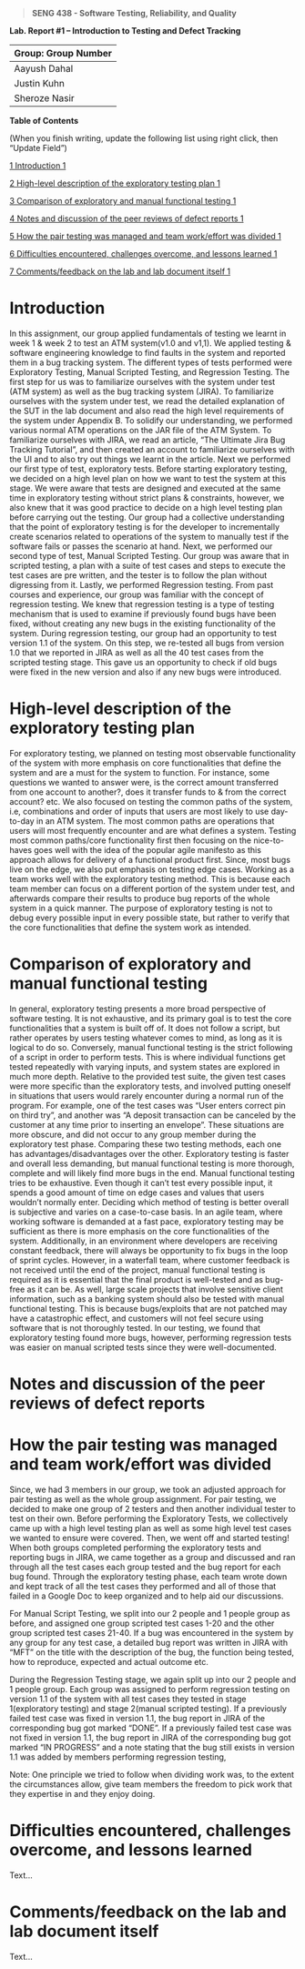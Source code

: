 >   **SENG 438 - Software Testing, Reliability, and Quality**

**Lab. Report \#1 – Introduction to Testing and Defect Tracking**

| Group: Group Number      |
|-----------------|
| Aayush Dahal                |   
| Justin Kuhn              |   
| Sheroze Nasir               |   


**Table of Contents**

(When you finish writing, update the following list using right click, then
“Update Field”)

[1 Introduction	1](#_Toc439194677)

[2 High-level description of the exploratory testing plan	1](#_Toc439194678)

[3 Comparison of exploratory and manual functional testing	1](#_Toc439194679)

[4 Notes and discussion of the peer reviews of defect reports	1](#_Toc439194680)

[5 How the pair testing was managed and team work/effort was
divided	1](#_Toc439194681)

[6 Difficulties encountered, challenges overcome, and lessons
learned	1](#_Toc439194682)

[7 Comments/feedback on the lab and lab document itself	1](#_Toc439194683)

# Introduction

In this assignment, our group applied fundamentals of testing we learnt in week 1 & week 2 to test an ATM system(v1.0 and v1,1). We applied testing & software engineering knowledge to find faults in the system and reported them in a bug tracking system. The different types of tests performed were Exploratory Testing, Manual Scripted Testing, and Regression Testing. The first step for us was to familiarize ourselves with the system under test (ATM system) as well as the bug tracking system (JIRA).  To familiarize ourselves with the system under test, we read the detailed explanation of the SUT in the lab document and also read the high level requirements of the system under Appendix B. To solidify our understanding, we performed various normal ATM operations on the JAR file of the ATM System. To familiarize ourselves with JIRA, we read an article, “The Ultimate Jira Bug Tracking Tutorial”, and then created an account to familiarize ourselves with the UI and to also try out things we learnt in the article.  Next we performed our first type of test, exploratory tests. Before starting exploratory testing, we decided on a high level plan on how we want to test the system at this stage. We were aware that tests are designed and executed at the same time in exploratory testing without strict plans & constraints, however, we also knew that it was good practice to decide on a high level testing plan before carrying out the testing. Our group had a collective understanding that the point of exploratory testing is for the developer to incrementally create scenarios related to operations of the system to manually test if the software fails or passes the scenario at hand. Next, we performed our second type of test, Manual Scripted Testing. Our group was aware that in scripted testing, a plan with a suite of test cases and steps to execute the test cases are pre written, and the tester is to follow the plan without digressing from it. Lastly, we performed Regression testing. From past courses and experience, our group was familiar with the concept of regression testing. We knew that regression testing is a type of testing mechanism that is used to examine if previously found bugs have been fixed, without creating any new bugs in the existing functionality of the system. During regression testing, our group had an opportunity to test version 1.1 of the system. On this step, we re-tested all bugs from version 1.0 that we reported in JIRA as well as all the 40 test cases from the scripted testing stage. This gave us an opportunity to check if old bugs were fixed in the new version and also if any new bugs were introduced.

# High-level description of the exploratory testing plan

For exploratory testing, we planned on testing most observable functionality of the system with more emphasis on core functionalities that define the system and are a must for the system to function. For instance, some questions we wanted to answer were, is the correct amount transferred from one account to another?, does it transfer funds to & from the correct account? etc. We also focused on testing the common paths of the system, i.e, combinations and order of inputs that users are most likely to use day-to-day in an ATM system. The most common paths are operations that users will most frequently encounter and are what defines a system. Testing most common paths/core functionality first then focusing on the nice-to-haves goes well with the idea of the popular agile manifesto as this approach allows for delivery of a functional product first. Since, most bugs live on the edge, we also put emphasis on testing edge cases. Working as a team works well with the exploratory testing method. This is because each team member can focus on a different portion of the system under test, and afterwards compare their results to produce bug reports of the whole system in a quick manner. The purpose of exploratory testing is not to debug every possible input in every possible state, but rather to verify that the core functionalities that define the system work as intended.

# Comparison of exploratory and manual functional testing

In general, exploratory testing presents a more broad perspective of software testing. It is not exhaustive, and its primary goal is to test the core functionalities that a system is built off of. It does not follow a script, but rather operates by users testing whatever comes to mind, as long as it is logical to do so. Conversely, manual functional testing is the strict following of a script in order to perform tests. This is where individual functions get tested repeatedly with varying inputs, and system states are explored in much more depth. Relative to the provided test suite, the given test cases were more specific than the exploratory tests, and involved putting oneself in situations that users would rarely encounter during a normal run of the program. For example, one of the test cases was “User enters correct pin on third try”, and another was “A deposit transaction can be canceled by the customer at any time prior to inserting an envelope”. These situations are more obscure, and did not occur to any group member during the exploratory test phase. Comparing these two testing methods, each one has advantages/disadvantages over the other. Exploratory testing is faster and overall less demanding, but manual functional testing is more thorough, complete and will likely find more bugs in the end. Manual functional testing tries to be exhaustive. Even though it can’t test every possible input, it spends a good amount of time on edge cases and values that users wouldn’t normally enter. Deciding which method of testing is better overall is subjective and varies on a case-to-case basis. In an agile team, where working software is demanded at a fast pace, exploratory testing may be sufficient as there is more emphasis on the core functionalities of the system. Additionally, in an environment where developers are receiving constant feedback, there will always be opportunity to fix bugs in the loop of sprint cycles. However, in a waterfall team, where customer feedback is not received until the end of the project, manual functional testing is required as it is essential that the final product is well-tested and as bug-free as it can be. As well, large scale projects that involve sensitive client information, such as a banking system should also be tested with manual functional testing. This is because bugs/exploits that are not patched may have a catastrophic effect, and customers will not feel secure using software that is not thoroughly tested. In our testing, we found that exploratory testing found more bugs, however, performing regression tests was easier on manual scripted tests since they were well-documented. 

# Notes and discussion of the peer reviews of defect reports


# How the pair testing was managed and team work/effort was divided 

Since, we had 3 members in our group, we took an adjusted approach for pair testing as well as the whole group assignment. For pair testing, we decided to make one group of 2 testers and then another individual tester to test on their own. Before performing the Exploratory Tests, we collectively came up with a high level testing plan as well as some high level test cases we wanted to ensure were covered. Then, we went off and started testing! When both groups completed performing the exploratory tests and reporting bugs in JIRA, we came together as a group and discussed and ran through all the test cases each group tested and the bug report for each bug found. Through the exploratory testing phase, each team wrote down and kept track of all the test cases they performed and all of those that failed in a Google Doc to keep organized and to help aid our discussions.

For Manual Script Testing, we split into our 2 people and 1 people group as before, and assigned one group scripted test cases 1-20 and the other group scripted test cases 21-40. If a bug was encountered in the system by any group for any test case, a detailed bug report was written in JIRA with “MFT” on the title with the description of the bug, the function being tested, how to reproduce, expected and actual outcome etc. 

During the Regression Testing stage, we again split up into our 2 people and 1 people group. Each group was assigned to perform regression testing on version 1.1 of the system with all test cases they tested in stage 1(exploratory testing) and stage 2(manual scripted testing). If a previously failed test case was fixed in version 1.1, the bug report in JIRA of the corresponding bug got marked “DONE”. If a previously failed test case was not fixed in version 1.1, the bug report in JIRA of the corresponding bug got marked “IN PROGRESS” and a note stating that the bug still exists in version 1.1 was added by members performing regression testing,

Note: One principle we tried to follow when dividing work was, to the extent the circumstances allow, give team members the freedom to pick work that they expertise in and they enjoy doing.

# Difficulties encountered, challenges overcome, and lessons learned

Text…

# Comments/feedback on the lab and lab document itself

Text…
